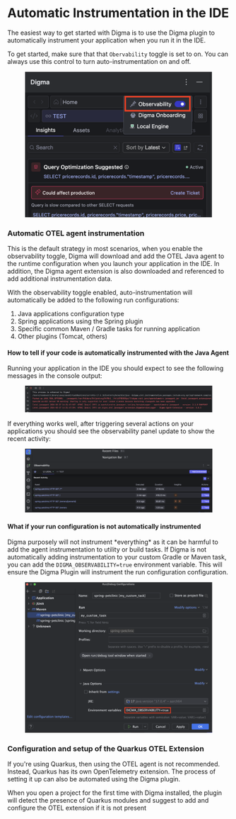 # Automatic Instrumentation in the IDE

The easiest way to get started with Digma is to use the Digma plugin to automatically instrument your application when you run it in the IDE.

To get started, make sure that that `Obervability` toggle is set to on. You can always use this control to turn auto-instrumentation on and off.



<figure><img src="../../.gitbook/assets/image (1) (1).png" alt=""><figcaption></figcaption></figure>

### Automatic OTEL agent instrumentation&#x20;

This is the default strategy in most scenarios, when you enable the observability toggle, Digma will download and add the OTEL Java agent to the runtime configuration when you launch your application in the IDE. In addition,  the Digma agent extension is also downloaded and referenced to add additional instrumentation data.&#x20;

With the observability toggle enabled, auto-instrumentation will automatically be added to the following run configurations:

1. Java applications configuration type
2. Spring applications using the Spring plugin
3. Specific common Maven / Gradle tasks for running application
4. Other plugins (Tomcat, others)

#### How to tell if your code is automatically instrumented with the Java Agent

Running your application in the IDE you should expect to see the following messages in the console output:

<figure><img src="../../.gitbook/assets/image.png" alt=""><figcaption></figcaption></figure>

If everything works well, after triggering several actions on your applications you should see the observability panel update to show the recent activity:

<figure><img src="../../.gitbook/assets/image (1).png" alt=""><figcaption></figcaption></figure>

#### What if your run configuration is not automatically instrumented

Digma purposely will not instrument \*everything\* as it can be harmful to add the agent instrumentation to utility or build tasks. If Digma is not automatically adding instrumentation to your custom Gradle or Maven task, you can add the `DIGMA_OBSERVABILITY=true` environment variable. This will ensure the Digma Plugin will instrument the run configuration configuration.

<figure><img src="../../.gitbook/assets/image (2).png" alt=""><figcaption></figcaption></figure>

### Configuration and setup of the Quarkus OTEL Extension

If you're using Quarkus, then using the OTEL agent is not recommended. Instead, Quarkus has its own OpenTelemetry extension.  The process of setting it up can also be automated using the Digma plugin.&#x20;

When you open a project for the first time with Digma installed, the plugin will detect the presence of Quarkus modules and suggest to add and configure the OTEL extension if it is not present

###
